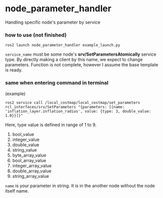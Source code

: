 # node_parameter_handler
Handling specific node's parameter by service


### how to use (not finished)

    ros2 launch node_parameter_handler example_launch.py

`service_name` must be some node's **srv/SetParametersAtomically** service type. By directly making a client by this name, we expect to change parameters.
Function is not complete, however I assume the base template is ready.

### same when entering command in terminal

(example)

    ros2 service call /local_costmap/local_costmap/set_parameters rcl_interfaces/srv/SetParameters "{parameters: [{name: 'inflation_layer.inflation_radius', value: {type: 3, double_value: 1.0}}]}"


Here, type value is defined in range of 1 to 9. 
1. bool_value
2. integer_value
3. double_value
4. string_value
5. byte_array_value
6. bool_array_value
7. integer_array_value
8. double_array_value
9. string_array_value

`name` is your parameter in string. It is in the another node without the node itself name.